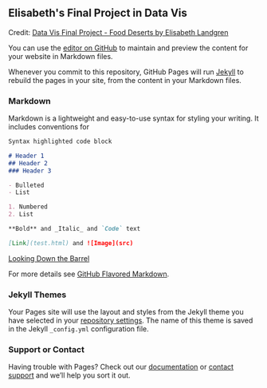 ## Elisabeth's Final Project in Data Vis

<object data="11.12.21_Poverty_LAPOP1_10_heatmap.svg" type="image/svg+xml"></object>


<div id="observablehq-interactiveBar-de25716f"></div>
<p>Credit: <a href="https://observablehq.com/d/6de29ad7120b6cf4">Data Vis Final Project - Food Deserts by Elisabeth Landgren</a></p>

<script type="module">
import {Runtime, Inspector} from "https://cdn.jsdelivr.net/npm/@observablehq/runtime@4/dist/runtime.js";
import define from "https://api.observablehq.com/d/6de29ad7120b6cf4.js?v=3";
new Runtime().module(define, name => {
  if (name === "interactiveBar") return new Inspector(document.querySelector("#observablehq-interactiveBar-de25716f"));
});
</script>
  
You can use the [editor on GitHub](https://github.com/elishbeth/comp435Final/edit/gh-pages/index.md) to maintain and preview the content for your website in Markdown files.

Whenever you commit to this repository, GitHub Pages will run [Jekyll](https://jekyllrb.com/) to rebuild the pages in your site, from the content in your Markdown files.

### Markdown

Markdown is a lightweight and easy-to-use syntax for styling your writing. It includes conventions for

```markdown
Syntax highlighted code block

# Header 1
## Header 2
### Header 3

- Bulleted
- List

1. Numbered
2. List

**Bold** and _Italic_ and `Code` text

[Link](test.html) and ![Image](src)
```

[Looking Down the Barrel](test.html)

For more details see [GitHub Flavored Markdown](https://guides.github.com/features/mastering-markdown/).

### Jekyll Themes

Your Pages site will use the layout and styles from the Jekyll theme you have selected in your [repository settings](https://github.com/elishbeth/comp435Final/settings/pages). The name of this theme is saved in the Jekyll `_config.yml` configuration file.

### Support or Contact

Having trouble with Pages? Check out our [documentation](https://docs.github.com/categories/github-pages-basics/) or [contact support](https://support.github.com/contact) and we’ll help you sort it out.
